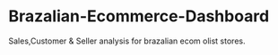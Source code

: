 # Brazalian-Ecommerce-Dashboard
Sales,Customer &amp; Seller analysis for brazalian ecom olist stores.
